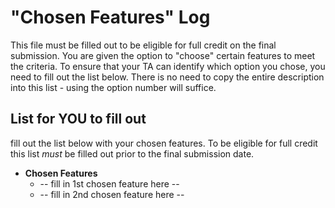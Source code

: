 # "Chosen Features" Log

This file must be filled out to be eligible for full credit on the final  submission. You are given the option to "choose" certain features to meet the criteria. To ensure that your TA can identify which option you chose, you need to fill out the list below. There is no need to copy the entire description into this list - using the option number will suffice.

## List for YOU to fill out
fill out the list below with your chosen features. To be eligible for full credit this list _must_ be filled out prior to the final submission date.
- **Chosen Features**
  - -- fill in 1st chosen feature here --
  - -- fill in 2nd chosen feature here --
